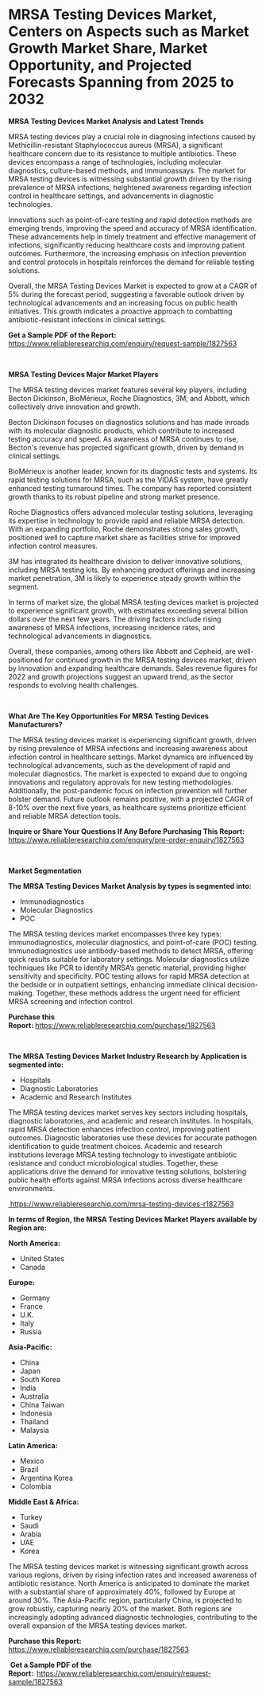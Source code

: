 <p><h1>MRSA Testing Devices Market, Centers on Aspects such as Market Growth Market Share, Market Opportunity, and Projected Forecasts Spanning from 2025 to 2032</h1></p><p><strong>MRSA Testing Devices Market Analysis and Latest Trends</strong></p>
<p><p>MRSA testing devices play a crucial role in diagnosing infections caused by Methicillin-resistant Staphylococcus aureus (MRSA), a significant healthcare concern due to its resistance to multiple antibiotics. These devices encompass a range of technologies, including molecular diagnostics, culture-based methods, and immunoassays. The market for MRSA testing devices is witnessing substantial growth driven by the rising prevalence of MRSA infections, heightened awareness regarding infection control in healthcare settings, and advancements in diagnostic technologies.</p><p>Innovations such as point-of-care testing and rapid detection methods are emerging trends, improving the speed and accuracy of MRSA identification. These advancements help in timely treatment and effective management of infections, significantly reducing healthcare costs and improving patient outcomes. Furthermore, the increasing emphasis on infection prevention and control protocols in hospitals reinforces the demand for reliable testing solutions.</p><p>Overall, the MRSA Testing Devices Market is expected to grow at a CAGR of 5% during the forecast period, suggesting a favorable outlook driven by technological advancements and an increasing focus on public health initiatives. This growth indicates a proactive approach to combatting antibiotic-resistant infections in clinical settings.</p></p>
<p><strong>Get a Sample PDF of the Report:&nbsp;</strong> <a href="https://www.reliableresearchiq.com/enquiry/request-sample/1827563?utm_campaign=103&utm_medium=2&utm_source=Github&utm_content=ia&utm_term=14042025&utm_id=mrsa-testing-devices">https://www.reliableresearchiq.com/enquiry/request-sample/1827563</a></p>
<p>&nbsp;</p>
<p><strong>MRSA Testing Devices Major Market Players</strong></p>
<p><p>The MRSA testing devices market features several key players, including Becton Dickinson, BioMérieux, Roche Diagnostics, 3M, and Abbott, which collectively drive innovation and growth. </p><p>Becton Dickinson focuses on diagnostics solutions and has made inroads with its molecular diagnostic products, which contribute to increased testing accuracy and speed. As awareness of MRSA continues to rise, Becton's revenue has projected significant growth, driven by demand in clinical settings.</p><p>BioMérieux is another leader, known for its diagnostic tests and systems. Its rapid testing solutions for MRSA, such as the VIDAS system, have greatly enhanced testing turnaround times. The company has reported consistent growth thanks to its robust pipeline and strong market presence.</p><p>Roche Diagnostics offers advanced molecular testing solutions, leveraging its expertise in technology to provide rapid and reliable MRSA detection. With an expanding portfolio, Roche demonstrates strong sales growth, positioned well to capture market share as facilities strive for improved infection control measures.</p><p>3M has integrated its healthcare division to deliver innovative solutions, including MRSA testing kits. By enhancing product offerings and increasing market penetration, 3M is likely to experience steady growth within the segment.</p><p>In terms of market size, the global MRSA testing devices market is projected to experience significant growth, with estimates exceeding several billion dollars over the next few years. The driving factors include rising awareness of MRSA infections, increasing incidence rates, and technological advancements in diagnostics.</p><p>Overall, these companies, among others like Abbott and Cepheid, are well-positioned for continued growth in the MRSA testing devices market, driven by innovation and expanding healthcare demands. Sales revenue figures for 2022 and growth projections suggest an upward trend, as the sector responds to evolving health challenges.</p></p>
<p>&nbsp;</p>
<p><strong>What Are The Key Opportunities For MRSA Testing Devices Manufacturers?</strong></p>
<p><p>The MRSA testing devices market is experiencing significant growth, driven by rising prevalence of MRSA infections and increasing awareness about infection control in healthcare settings. Market dynamics are influenced by technological advancements, such as the development of rapid and molecular diagnostics. The market is expected to expand due to ongoing innovations and regulatory approvals for new testing methodologies. Additionally, the post-pandemic focus on infection prevention will further bolster demand. Future outlook remains positive, with a projected CAGR of 8-10% over the next five years, as healthcare systems prioritize efficient and reliable MRSA detection tools.</p></p>
<p><strong>Inquire or Share Your Questions If Any Before Purchasing This Report:</strong> <a href="https://www.reliableresearchiq.com/enquiry/pre-order-enquiry/1827563?utm_campaign=103&utm_medium=2&utm_source=Github&utm_content=ia&utm_term=14042025&utm_id=mrsa-testing-devices">https://www.reliableresearchiq.com/enquiry/pre-order-enquiry/1827563</a></p>
<p>&nbsp;</p>
<p><strong>Market Segmentation</strong></p>
<p><strong>The MRSA Testing Devices Market Analysis by types is segmented into:</strong></p>
<p><ul><li>Immunodiagnostics</li><li>Molecular Diagnostics</li><li>POC</li></ul></p>
<p><p>The MRSA testing devices market encompasses three key types: immunodiagnostics, molecular diagnostics, and point-of-care (POC) testing. Immunodiagnostics use antibody-based methods to detect MRSA, offering quick results suitable for laboratory settings. Molecular diagnostics utilize techniques like PCR to identify MRSA’s genetic material, providing higher sensitivity and specificity. POC testing allows for rapid MRSA detection at the bedside or in outpatient settings, enhancing immediate clinical decision-making. Together, these methods address the urgent need for efficient MRSA screening and infection control.</p></p>
<p><strong>Purchase this Report:&nbsp;</strong><a href="https://www.reliableresearchiq.com/purchase/1827563?utm_campaign=103&utm_medium=2&utm_source=Github&utm_content=ia&utm_term=14042025&utm_id=mrsa-testing-devices">https://www.reliableresearchiq.com/purchase/1827563</a></p>
<p>&nbsp;</p>
<p><strong>The MRSA Testing Devices Market Industry Research by Application is segmented into:</strong></p>
<p><ul><li>Hospitals</li><li>Diagnostic Laboratories</li><li>Academic and Research Institutes</li></ul></p>
<p><p>The MRSA testing devices market serves key sectors including hospitals, diagnostic laboratories, and academic and research institutes. In hospitals, rapid MRSA detection enhances infection control, improving patient outcomes. Diagnostic laboratories use these devices for accurate pathogen identification to guide treatment choices. Academic and research institutions leverage MRSA testing technology to investigate antibiotic resistance and conduct microbiological studies. Together, these applications drive the demand for innovative testing solutions, bolstering public health efforts against MRSA infections across diverse healthcare environments.</p></p>
<p><a href="https://www.reliableresearchiq.com/mrsa-testing-devices-r1827563?utm_campaign=103&utm_medium=2&utm_source=Github&utm_content=ia&utm_term=14042025&utm_id=mrsa-testing-devices">&nbsp;https://www.reliableresearchiq.com/mrsa-testing-devices-r1827563</a></p>
<p><strong>In terms of Region, the MRSA Testing Devices Market Players available by Region are:</strong></p>
<p>
    <p> <strong> North America: </strong>
        <ul>
            <li>United States</li>
            <li>Canada</li>
        </ul>
        </p> 
    <p> <strong> Europe: </strong>
        <ul>
            <li>Germany</li>
            <li>France</li>
            <li>U.K.</li>
            <li>Italy</li>
            <li>Russia</li>
        </ul>
        </p> 
    <p> <strong> Asia-Pacific: </strong>
        <ul>
            <li>China</li>
            <li>Japan</li>
            <li>South Korea</li>
            <li>India</li>
            <li>Australia</li>
            <li>China Taiwan</li>
            <li>Indonesia</li>
            <li>Thailand</li>
            <li>Malaysia</li>
        </ul>
        </p> 
    <p> <strong> Latin America: </strong>
        <ul>
            <li>Mexico</li>
            <li>Brazil</li>
            <li>Argentina Korea</li>
            <li>Colombia</li>
        </ul>
        </p> 
    <p> <strong> Middle East & Africa: </strong>
        <ul>
            <li>Turkey</li>
            <li>Saudi</li>
            <li>Arabia</li>
            <li>UAE</li>
            <li>Korea</li>
        </ul>
    </p>
    </p>
<p><p>The MRSA testing devices market is witnessing significant growth across various regions, driven by rising infection rates and increased awareness of antibiotic resistance. North America is anticipated to dominate the market with a substantial share of approximately 40%, followed by Europe at around 30%. The Asia-Pacific region, particularly China, is projected to grow robustly, capturing nearly 20% of the market. Both regions are increasingly adopting advanced diagnostic technologies, contributing to the overall expansion of the MRSA testing devices market.</p></p>
<p><strong>Purchase this Report: </strong><a href="https://www.reliableresearchiq.com/purchase/1827563?utm_campaign=103&utm_medium=2&utm_source=Github&utm_content=ia&utm_term=14042025&utm_id=mrsa-testing-devices">https://www.reliableresearchiq.com/purchase/1827563</a></p>
<p>&nbsp;<strong>Get a Sample PDF of the Report:&nbsp;&nbsp;</strong><a href="https://www.reliableresearchiq.com/enquiry/request-sample/1827563?utm_campaign=103&utm_medium=2&utm_source=Github&utm_content=ia&utm_term=14042025&utm_id=mrsa-testing-devices">https://www.reliableresearchiq.com/enquiry/request-sample/1827563</a></p>
<p><strong></strong></p>
<p><p></p><p></p><p></p></p>